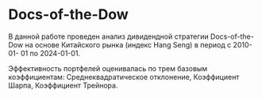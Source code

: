 # Docs-of-the-Dow

В данной работе проведен анализ дивидендной стратегии Docs-of-the-Dow на основе Китайского рынка (индекс Hang Seng) в период с 2010-01-
01 по 2024-01-01.

Эффективность портфелей оценивалась по трем базовым коэффициентам: Среднеквадратическое отклонение, Коэффициент Шарпа, Коэффициент Трейнора.
